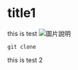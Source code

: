 # title1
 this is test
 ![圖片說明](https://www.techopedia.com/wp-content/uploads/2024/02/What-is-GitHub.jpg)

```
git clone
```
this is test 2